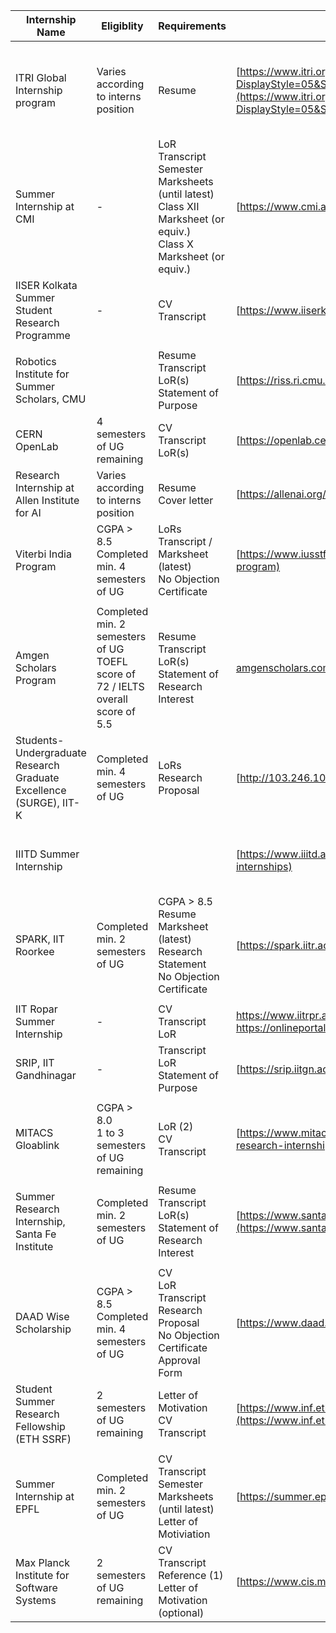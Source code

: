 | Internship Name                                                    | Eligiblity                                                                         | Requirements                                                                                                                | Link                                                                                                                                                                                                                                                   | Country                  | Duration                              |
| ------------------------------------------------------------------ | ---------------------------------------------------------------------------------- | --------------------------------------------------------------------------------------------------------------------------- | ------------------------------------------------------------------------------------------------------------------------------------------------------------------------------------------------------------------------------------------------------ | ------------------------ | ------------------------------------- |
|                                                                    |
| ITRI Global Internship program                                     | Varies according to interns position                                               | Resume                                                                                                                      | [https://www.itri.org.tw/english/ListStyle.aspx?DisplayStyle=05&SiteID=1&MmmID=617731531432246346](https://www.itri.org.tw/english/ListStyle.aspx?DisplayStyle=05&SiteID=1&MmmID=617731531432246346)                                                   | Taiwan                   | 10 weeks (can extend to 04-06 months) |
| Summer Internship at CMI                                           | \-                                                                                 | LoR<br>Transcript<br>Semester Marksheets (until latest)<br>Class XII Marksheet (or equiv.)<br>Class X Marksheet (or equiv.) | [https://www.cmi.ac.in/admissions/internships.php](https://www.cmi.ac.in/admissions/internships.php)                                                                                                                                                   | Tamil Nadu, India        | 02 months (max. 1 sem.)               |
| IISER Kolkata Summer Student Research Programme                    | \-                                                                                 | CV<br>Transcript                                                                                                            | [https://www.iiserkol.ac.in/~summer.research/](https://www.iiserkol.ac.in/~summer.research/)                                                                                                                                                           | Kolkata, India           | 02 months                             |
|                                                                    |
| Robotics Institute for Summer Scholars, CMU                        |                                                                                    | Resume<br>Transcript<br>LoR(s)<br>Statement of Purpose                                                                      | [https://riss.ri.cmu.edu/](https://riss.ri.cmu.edu/)                                                                                                                                                                                                   | Pittsburg                | 11 weeks (1st Jun. - 6th Aug.)        |
| CERN OpenLab                                                       | 4 semesters of UG remaining                                                        | CV<br>Transcript<br>LoR(s)                                                                                                  | [https://openlab.cern/education](https://openlab.cern/education)                                                                                                                                                                                       | Europe                   | 08-13 weeks                           |
| Research Internship at Allen Institute for AI                      | Varies according to interns position                                               | Resume<br>Cover letter                                                                                                      | [https://allenai.org/internships](https://allenai.org/internships)                                                                                                                                                                                     |                          |                                       |
| Viterbi India Program                                              | CGPA > 8.5<br>Completed min. 4 semesters of UG                                     | LoRs<br>Transcript / Marksheet (latest)<br>No Objection Certificate                                                         | [https://www.iusstf.org/program/iusstf-viterbi-program](https://www.iusstf.org/program/iusstf-viterbi-program)                                                                                                                                         | Southern California      | 08 weeks (May - Jul.)                 |
|                                                                    |
| Amgen Scholars Program                                             | Completed min. 2 semesters of UG<br>TOEFL score of 72 / IELTS overall score of 5.5 | Resume<br>Transcript<br>LoR(s)<br>Statement of Research Interest                                                            | [amgenscholars.com/asia-program](http://amgenscholars.com/asia-program)                                                                                                                                                                                | Japan. Singapore, China  |                                       |
| Students-Undergraduate Research Graduate Excellence (SURGE), IIT-K | Completed min. 4 semesters of UG                                                   | LoRs<br>Research Proposal                                                                                                   | [http://103.246.106.130/app/](http://103.246.106.130/app/)                                                                                                                                                                                             | Kanpur, India            | 08 weeks                              |
|                                                                    |
| IIITD Summer Internship                                            |                                                                                    |                                                                                                                             | [https://www.iiitd.ac.in/placement/summer-internships](https://www.iiitd.ac.in/placement/summer-internships)                                                                                                                                           | Delhi, India             | 02-03 months (Starts 06th May)        |
| SPARK, IIT Roorkee                                                 | Completed min. 2 semesters of UG                                                   | CGPA > 8.5<br>Resume<br>Marksheet (latest)<br>Research Statement<br>No Objection Certificate                                | [https://spark.iitr.ac.in/](https://spark.iitr.ac.in/)                                                                                                                                                                                                 | Roorkee, India           |                                       |
|                                                                    |
| IIT Ropar Summer Internship                                        | \-                                                                                 | CV<br>Transcript<br>LoR                                                                                                     | [https://www.iitrpr.ac.in/sites/default/files/Advertisement%20for%20Summer%20Internship%202021.pdf<br>https://onlineportal.iitrpr.ac.in/sia-21<br>](https://www.iitrpr.ac.in/sites/default/files/Advertisement%20for%20Summer%20Internship%202021.pdf) | Ropar, India             | 05-08 weeks                           |
| SRIP, IIT Gandhinagar                                              | \-                                                                                 | Transcript<br>LoR<br>Statement of Purpose                                                                                   | [https://srip.iitgn.ac.in/info/](https://srip.iitgn.ac.in/info/)                                                                                                                                                                                       | Gandinagar, India        | 08 weeks                              |
|                                                                    |
| MITACS Gloablink                                                   | CGPA > 8.0<br>1 to 3 semesters of UG remaining                                     | LoR (2)<br>CV<br>Transcript                                                                                                 | [https://www.mitacs.ca/en/programs/globalink](https://www.mitacs.ca/en/programs/globalink/globalink-research-internship)                                                                                                                               | Canada                   | 12 weeks                              |
|                                                                    |
| Summer Research Internship, Santa Fe Institute                     | Completed min. 2 semesters of UG                                                   | Resume<br>Transcript<br>LoR(s)<br>Statement of Research Interest                                                            | [https://www.santafe.edu/engage/learn/schools/research-experiences-undergraduates](https://www.santafe.edu/engage/learn/schools/research-experiences-undergraduates)                                                                                   | New Mexico, Southwest US | 10 weeks (7th Jun. - 13th Aug.)       |
|                                                                    |
| DAAD Wise Scholarship                                              | CGPA > 8.5<br>Completed min. 4 semesters of UG                                     | CV<br>LoR<br>Transcript<br>Research Proposal<br>No Objection Certificate<br>Approval Form                                   | [https://www.daad.de/go/en/stipa50015295](https://www.daad.de/go/en/stipa50015295)                                                                                                                                                                     | Germany                  | 02-03 months                          |
| Student Summer Research Fellowship (ETH SSRF)                      | 2 semesters of UG remaining                                                        | Letter of Motivation<br>CV<br>Transcript                                                                                    | [https://www.inf.ethz.ch/studies/summer-research-fellowship.html](https://www.inf.ethz.ch/studies/summer-research-fellowship.html)                                                                                                                     | Zurich, Switzerland      | 02 months (1st Jul. - 31st Aug.)      |
|                                                                    |
| Summer Internship at EPFL                                          | Completed min. 2 semesters of UG                                                   | CV<br>Transcript<br>Semester Marksheets (until latest)<br>Letter of Motiviation                                             | [https://summer.epfl.ch/](https://summer.epfl.ch/)                                                                                                                                                                                                     | Switzerland              | 02-03 months                          |
| Max Planck Institute for Software Systems                          | 2 semesters of UG remaining                                                        | CV<br>Transcript<br>Reference (1)<br>Letter of Motivation (optional)                                                        | [https://www.cis.mpg.de/internships/](https://apply.mpi-sws.org/register/internship/)                                                                                                                                                                  | Germany                  | 12-14 weeks                           |
